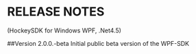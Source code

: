 ﻿RELEASE NOTES
=========
(HockeySDK for Windows WPF, .Net4.5)

##Version 2.0.0.-beta
Initial public beta version of the WPF-SDK

